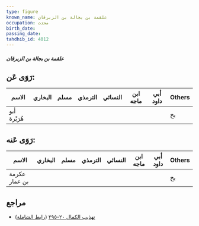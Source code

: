```yaml
---
type: figure
known_name: علقمة بن بجالة بن الزبرقان
occupation: محدث
birth_date:
passing_date:
tahdhib_id: 4012
---
```

##### علقمة بن بجالة بن الزبرقان

## رَوَى عَن:
| الاسم        | البخاري | مسلم | الترمذي | النسائي | ابن ماجه | أبي داود | Others |
| ------------ | ------- | ---- | ------- | ------- | -------- | -------- | ------ |
| أبو هُرَيْرة |         |      |         |         |          |          | بخ     |
## رَوَى عَنه:
| الاسم         | البخاري | مسلم | الترمذي | النسائي | ابن ماجه | أبي داود | Others |
| ------------- | ------- | ---- | ------- | ------- | -------- | -------- | ------ |
| عكرمة بن عمار |         |      |         |         |          |          | بخ     |
## مراجع
- [تهذيب الكمال ٢٠-٢٩٥](obsidian://open?vault=Tahdhib-al-Kamal&file=Figures/٤٠١٢-علقمة%20بن%20بجالة%20بن%20الزبرقان) ([رابط الشاملة](https://shamela.ws/book/3722/10425))